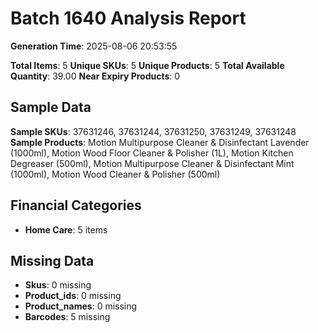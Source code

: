 # Batch 1640 Analysis Report

**Generation Time**: 2025-08-06 20:53:55

**Total Items**: 5
**Unique SKUs**: 5
**Unique Products**: 5
**Total Available Quantity**: 39.00
**Near Expiry Products**: 0

## Sample Data
**Sample SKUs**: 37631246, 37631244, 37631250, 37631249, 37631248
**Sample Products**: Motion Multipurpose Cleaner & Disinfectant Lavender (1000ml), Motion Wood Floor Cleaner & Polisher (1L), Motion Kitchen Degreaser (500ml), Motion Multipurpose Cleaner & Disinfectant Mint (1000ml), Motion Wood Cleaner & Polisher (500ml)

## Financial Categories
- **Home Care**: 5 items

## Missing Data
- **Skus**: 0 missing
- **Product_ids**: 0 missing
- **Product_names**: 0 missing
- **Barcodes**: 5 missing
